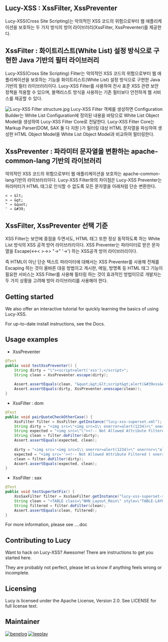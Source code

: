 ## Lucy-XSS : XssFilter, XssPreventer  
Lucy-XSS(Cross Site Scripting)는 악의적인 XSS 코드의 위험으로부터 웹 애플리케이션을 보호하는 두 가지 방식의 방어 라이브러리(XssFilter, XssPreventer)를 제공한다.

## XssFilter : 화이트리스트(White List) 설정 방식으로 구현한 Java 기반의 필터 라이브러리
Lucy-XSS(Cross Site Scripting) Filter는 악의적인 XSS 코드의 위험으로부터 웹 애플리케이션을 보호하는 기능을 화이트리스트(White List) 설정 방식으로 구현한 
Java 기반의 필터 라이브러리이다. Lucy-XSS Filter를 사용하여 전사 표준 XSS 관련 보안 정책을 적용할 수 있으며, 블랙리스트 방식을 사용하는 기존 필터보다 안전하게 
웹 서비스를 제공할 수 있다.

![Lucy-XSS Filter structure.jpg](/files/18411)
Lucy-XSS Filter 객체를 생성하면 Configuration Builder는 White List Configuration에 정의된 내용을 바탕으로 White List Object Model을 생성하여 
Lucy-XSS Filter Core로 전달한다. Lucy-XSS Filter Core는 Markup Parser(DOM, SAX 둘 다 지원 )가 필터링 대상 HTML 문자열을 파싱하여 생성한 HTML Object Model을 
White List Object Model과 비교하여 필터링한다.

## XssPreventer : 파라미터 문자열을 변환하는 apache-common-lang 기반의 라이브러리
악의적인 XSS 코드의 위험으로부터 웹 애플리케이션을 보호하는 apache-common-lang기반의 라이브러리이다. 
Lucy-XSS Filter와의 차이점은 Lucy-XSS Preventer는 파라미터가 HTML 태그로 인식할 수 없도록 모든 문자열을 아래처럼 단순 변환한다.
```
< → &lt; 
> → &gt; 
" → &quot; 
' → &#39;
```

## XssFilter, XssPreventer 선택 기준
XSS Filter는 보안에 중점을 두면서도, HTML 태그 또한 정상 동작하도록 하는 White List 방식의 XSS 공격 방어 라이브러리이다. 
XSS Preventer는 파라미터로 받은 문자열을 Escape(<→&lt; >→&gt; "→&quot; '→&#39;) 하는 XSS공격 방어 라이브러리이다. 

즉 HTML이 아닌 단순 텍스트 파라미터에 대해서는 XSS Preventer를 사용해 전체를 Escaping 하는 것이 올바른 대응 방법이고 
게시판, 메일, 방명록 등 HTML 태그 기능이 필요한 서비스는 XSS Filter를 사용해 필터링 하는 것이 효과적인 방법이므로 개발자는 두 가지 상황을 고려해 방어 라이브러리를 사용해야 한다.


## Getting started
We also offer an interactive tutorial for quickly learning the basics of using Lucy-XSS.

For up-to-date install instructions, see the Docs.


## Usage examples
* XssPreventer
``` java
@Test
public void testXssPreventer() {
	String dirty = "\"><script>alert('xss');</script>";
	String clean = XssPreventer.escape(dirty);
		
	Assert.assertEquals(clean, "&quot;&gt;&lt;script&gt;alert(&#39xss&#39);&lt;/script&gt;");
	Assert.assertEquals(dirty, XssPreventer.unescape(clean));
}
```

* XssFilter : dom
``` java
@Test
public void pairQuoteCheckOtherCase() {
	XssFilter filter = XssFilter.getInstance("lucy-xss-superset.xml");
	String dirty = "<img src=\"<img src=1\\ onerror=alert(1234)>\" onerror=\"alert('XSS')\">";
	String expected = "<img src=\"\"><!-- Not Allowed Attribute Filtered ( onerror=alert(1234)) --><img src=1\\>\" onerror=\"alert('XSS')\"&gt;";
	String clean = filter.doFilter(dirty);
	Assert.assertEquals(expected, clean);
		
	dirty = "<img src='<img src=1\\ onerror=alert(1234)>\" onerror=\"alert('XSS')\">";
	expected = "<img src=''><!-- Not Allowed Attribute Filtered ( onerror=alert(1234)) --><img src=1\\>\" onerror=\"alert('XSS')\"&gt;";
	clean = filter.doFilter(dirty);
	Assert.assertEquals(expected, clean);
}
```

* XssFilter : sax
``` java
@Test
public void testSuperSetFix() {
	XssSaxFilter filter = XssSaxFilter.getInstance("lucy-xss-superset-sax.xml");
	String clean = "<TABLE class=\"NHN_Layout_Main\" style=\"TABLE-LAYOUT: fixed\" cellSpacing=\"0\" cellPadding=\"0\" width=\"743\">" + "</TABLE>" + "<SPAN style=\"COLOR: #66cc99\"></SPAN>";
	String filtered = filter.doFilter(clean);
	Assert.assertEquals(clean, filtered);
}
```

For more information, please see ....doc

## Contributing to Lucy
Want to hack on Lucy-XSS? Awesome! There are instructions to get you started here.

They are probably not perfect, please let us know if anything feels wrong or incomplete.

## Licensing
Lucy is licensed under the Apache License, Version 2.0. See LICENSE for full license text.

## Maintainer
[![benelog](https://avatars1.githubusercontent.com/u/910151?v=2&s=100)](https://github.com/benelog)
[![leeplay](https://avatars1.githubusercontent.com/u/7857613?v=2&s=100)](https://github.com/leeplay)


